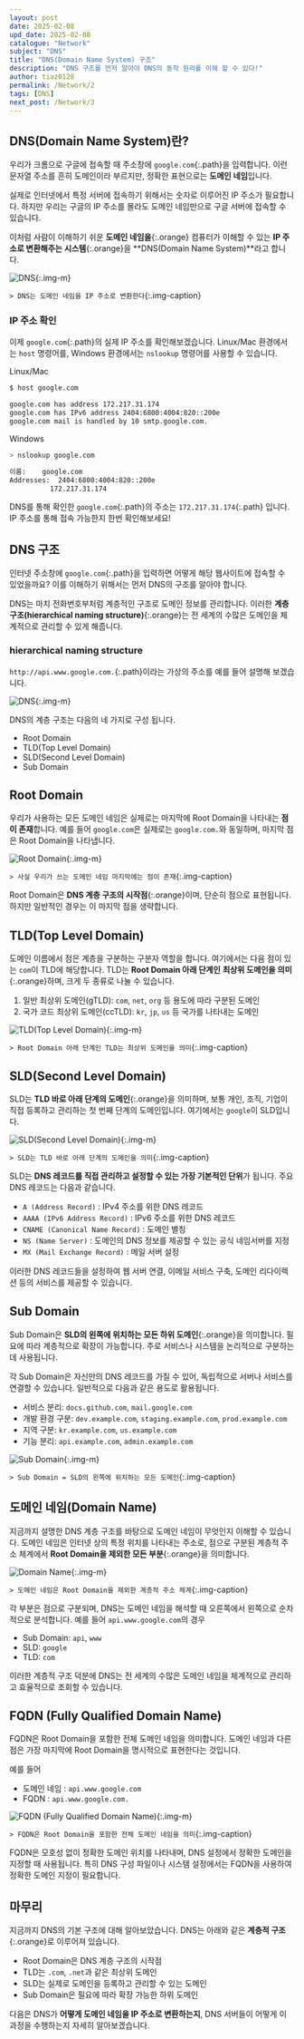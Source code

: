 ```yaml
---
layout: post
date: 2025-02-08
upd_date: 2025-02-08
catalogue: "Network"
subject: "DNS"
title: "DNS(Domain Name System) 구조"
description: "DNS 구조를 먼저 알아야 DNS의 동작 원리를 이해 할 수 있다!"
author: tiaz0128
permalink: /Network/2
tags: [DNS]
next_post: /Network/3
---
```


## DNS(Domain Name System)란?

우리가 크롬으로 구글에 접속할 때 주소창에 `google.com`{:.path}을 입력합니다. 이런 문자열 주소를 흔히 도메인이라 부르지만, 정확한 표현으로는 **도메인 네임**입니다.

실제로 인터넷에서 특정 서버에 접속하기 위해서는 숫자로 이루어진 IP 주소가 필요합니다. 하지만 우리는 구글의 IP 주소를 몰라도 도메인 네임만으로 구글 서버에 접속할 수 있습니다.

이처럼 사람이 이해하기 쉬운 **도메인 네임을**{:.orange} 컴퓨터가 이해할 수 있는 **IP 주소로 변환해주는 시스템**{:.orange}을 **DNS(Domain Name System)**라고 합니다.

![DNS](/assets/img/content/Network/002/001.png){:.img-m}

`> DNS는 도메인 네임을 IP 주소로 변환한다`{:.img-caption}

### IP 주소 확인

이제 `google.com`{:.path}의 실제 IP 주소를 확인해보겠습니다. Linux/Mac 환경에서는 `host` 명령어를, Windows 환경에서는 `nslookup` 명령어를 사용할 수 있습니다.

<div class="file-name">Linux/Mac</div>

```bash
$ host google.com
```

```bash
google.com has address 172.217.31.174
google.com has IPv6 address 2404:6800:4004:820::200e
google.com mail is handled by 10 smtp.google.com.
```

<div class="file-name">Windows</div>

```bash
> nslookup google.com
```

```bash
이름:    google.com
Addresses:  2404:6800:4004:820::200e
          172.217.31.174
```

DNS를 통해 확인한 `google.com`{:.path}의 주소는 `172.217.31.174`{:.path} 입니다. IP 주소를 통해 접속 가능한지 한번 확인해보세요!

## DNS 구조

인터넷 주소창에 `google.com`{:.path}을 입력하면 어떻게 해당 웹사이트에 접속할 수 있었을까요? 이를 이해하기 위해서는 먼저 DNS의 구조를 알아야 합니다.

DNS는 마치 전화번호부처럼 계층적인 구조로 도메인 정보를 관리합니다. 이러한 **계층 구조(hierarchical naming structure)**{:.orange}는 전 세계의 수많은 도메인을 체계적으로 관리할 수 있게 해줍니다.

### hierarchical naming structure

`http://api.www.google.com.`{:.path}이라는 가상의 주소를 예를 들어 설명해 보겠습니다.

![DNS](/assets/img/content/Network/002/003.png){:.img-m}

DNS의 계층 구조는 다음의 네 가지로 구성 됩니다.

- Root Domain
- TLD(Top Level Domain)
- SLD(Second Level Domain)
- Sub Domain

## Root Domain

우리가 사용하는 모든 도메인 네임은 실제로는 마지막에 Root Domain을 나타내는 **점이 존재**합니다. 예를 들어 `google.com`은 실제로는 `google.com.`와 동일하며, 마지막 점은 Root Domain을 나타냅니다.

![Root Domain](/assets/img/content/Network/002/004.png){:.img-m}

`> 사실 우리가 쓰는 도메인 네임 마지막에는 점이 존재`{:.img-caption}

Root Domain은 **DNS 계층 구조의 시작점**{:.orange}이며, 단순히 점으로 표현됩니다. 하지만 일반적인 경우는 이 마지막 점을 생략합니다.

## TLD(Top Level Domain)

도메인 이름에서 점은 계층을 구분하는 구분자 역할을 합니다. 여기에서는 다음 점이 있는 `com`이 TLD에 해당합니다. TLD는 **Root Domain 아래 단계인** **최상위 도메인을 의미**{:.orange}하며, 크게 두 종류로 나눌 수 있습니다.

1. 일반 최상위 도메인(gTLD): `com`, `net`, `org` 등 용도에 따라 구분된 도메인
2. 국가 코드 최상위 도메인(ccTLD): `kr`, `jp`, `us` 등 국가를 나타내는 도메인

![TLD(Top Level Domain)](/assets/img/content/Network/002/005.png){:.img-m}

`> Root Domain 아래 단계인 TLD는 최상위 도메인을 의미`{:.img-caption}

## SLD(Second Level Domain)

SLD는 **TLD 바로 아래 단계의 도메인**{:.orange}을 의미하며, 보통 개인, 조직, 기업이 직접 등록하고 관리하는 첫 번째 단계의 도메인입니다. 여기에서는 `google`이 SLD입니다.

![SLD(Second Level Domain)](/assets/img/content/Network/002/006.png){:.img-m}

`> SLD는 TLD 바로 아래 단계의 도메인을 의미`{:.img-caption}

SLD는 **DNS 레코드를 직접 관리하고 설정할 수 있는 가장 기본적인 단위**가 됩니다. 주요 DNS 레코드는 다음과 같습니다.

- `A (Address Record)` : IPv4 주소를 위한 DNS 레코드
- `AAAA (IPv6 Address Record)` : IPv6 주소를 위한 DNS 레코드
- `CNAME (Canonical Name Record)` : 도메인 별칭
- `NS (Name Server)` : 도메인의 DNS 정보를 제공할 수 있는 공식 네임서버를 지정
- `MX (Mail Exchange Record)` : 메일 서버 설정

이러한 DNS 레코드들을 설정하여 웹 서버 연결, 이메일 서비스 구축, 도메인 리다이렉션 등의 서비스를 제공할 수 있습니다.

## Sub Domain

Sub Domain은 **SLD의 왼쪽에 위치하는 모든 하위 도메인**{:.orange}을 의미합니다. 필요에 따라 계층적으로 확장이 가능합니다. 주로 서비스나 시스템을 논리적으로 구분하는데 사용됩니다.

각 Sub Domain은 자신만의 DNS 레코드를 가질 수 있어, 독립적으로 서버나 서비스를 연결할 수 있습니다. 일반적으로 다음과 같은 용도로 활용됩니다.

- 서비스 분리: `docs.github.com`, `mail.google.com`
- 개발 환경 구분: `dev.example.com`, `staging.example.com`, `prod.example.com`
- 지역 구분: `kr.example.com`, `us.example.com`
- 기능 분리: `api.example.com`, `admin.example.com`

![Sub Domain](/assets/img/content/Network/002/007.png){:.img-m}

`> Sub Domain = SLD의 왼쪽에 위치하는 모든 도메인`{:.img-caption}

## 도메인 네임(Domain Name)

지금까지 설명한 DNS 계층 구조를 바탕으로 도메인 네임이 무엇인지 이해할 수 있습니다. 도메인 네임은 인터넷 상의 특정 위치를 나타내는 주소로, 점으로 구분된 계층적 주소 체계에서 **Root Domain을 제외한 모든 부분**{:.orange}을 의미합니다.

![Domain Name](/assets/img/content/Network/002/008.png){:.img-m}

`> 도메인 네임은 Root Domain을 제외한 계층적 주소 체계`{:.img-caption}

각 부분은 점으로 구분되며, DNS는 도메인 네임을 해석할 때 오른쪽에서 왼쪽으로 순차적으로 분석합니다. 예를 들어 `api.www.google.com`의 경우

- Sub Domain: `api`, `www`
- SLD: `google`
- TLD: `com`

이러한 계층적 구조 덕분에 DNS는 전 세계의 수많은 도메인 네임을 체계적으로 관리하고 효율적으로 조회할 수 있습니다.

## FQDN (Fully Qualified Domain Name)

FQDN은 Root Domain을 포함한 전체 도메인 네임을 의미합니다. 도메인 네임과 다른 점은 가장 마지막에 Root Domain을 명시적으로 표현한다는 것입니다.

예를 들어

- 도메인 네임 : `api.www.google.com`
- FQDN : `api.www.google.com.`

![FQDN (Fully Qualified Domain Name)](/assets/img/content/Network/002/009.png){:.img-m}

`> FQDN은 Root Domain을 포함한 전체 도메인 네임을 의미`{:.img-caption}

FQDN은 모호성 없이 정확한 도메인 위치를 나타내며, DNS 설정에서 정확한 도메인을 지정할 때 사용됩니다. 특히 DNS 구성 파일이나 시스템 설정에서는 FQDN을 사용하여 정확한 도메인 지정이 필요합니다.

## 마무리

지금까지 DNS의 기본 구조에 대해 알아보았습니다. DNS는 아래와 같은 **계층적 구조**{:.orange}로 이루어져 있습니다.

- Root Domain은 DNS 계층 구조의 시작점
- TLD는 `.com`, `.net`과 같은 최상위 도메인
- SLD는 실제로 도메인을 등록하고 관리할 수 있는 도메인
- Sub Domain은 필요에 따라 확장 가능한 하위 도메인

다음은 DNS가 **어떻게 도메인 네임을 IP 주소로 변환하는지**, DNS 서버들이 어떻게 이 과정을 수행하는지 자세히 알아보겠습니다.
